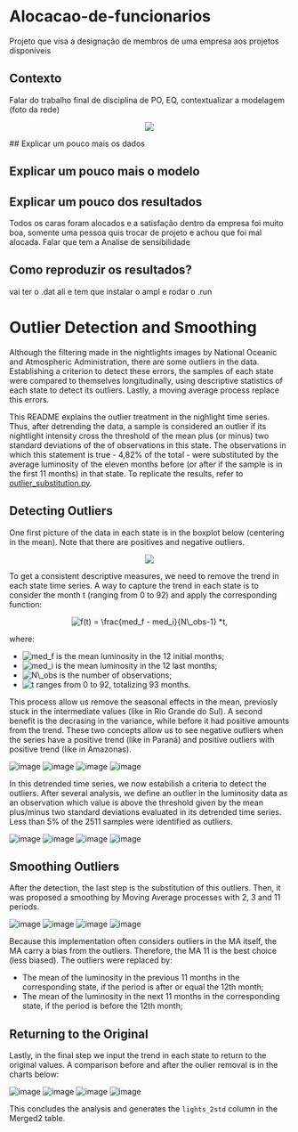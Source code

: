 # Alocacao-de-funcionarios
Projeto que visa a designação de membros de uma empresa aos projetos disponíveis

## Contexto
Falar do trabalho final de disciplina de PO, EQ, contextualizar a modelagem (foto da rede)
<p align="center">
  <img src="https://user-images.githubusercontent.com/38505459/124338662-95790d00-db7f-11eb-9c5c-5ba292d3df07.png">
</p>
## Explicar um pouco mais os dados

## Explicar um pouco mais o modelo

## Explicar um pouco dos resultados
Todos os caras foram alocados e a satisfação dentro da empresa foi muito boa, somente uma pessoa quis trocar de projeto e achou que foi mal alocada. Falar que tem a Analise de sensibilidade 

## Como reproduzir os resultados?
vai ter o .dat ali e tem que instalar o ampl e rodar o .run

# Outlier Detection and Smoothing

Although the filtering made in the nightlights images by National Oceanic and Atmospheric Administration, there are some outliers in the data. Establishing a criterion to detect these errors, the samples of each state were compared to themselves longitudinally, using descriptive statistics of each state to detect its outliers. Lastly, a moving average process replace this errors.

This README explains the outlier treatment in the nighlight time series. Thus, after detrending the data, a sample is considered an outlier if its nightlight intensity cross the threshold of the mean plus (or minus) two standard deviations of the of observations in this state. The observations in which this statement is true - 4,82% of the total - were substituted by the average luminosity of the eleven months before (or after if the sample is in the first 11 months) in that state. To replicate the results, refer to [outlier_substitution.py](https://github.com/viniciusbrei/PublicData/blob/data/outlier%20substitution/outlier_substitution.py).

## Detecting Outliers
One first picture of the data in each state is in the boxplot below (centering in the mean). Note that there are positives and negative outliers.

<p align="center">
  <img src="https://user-images.githubusercontent.com/38505459/124338662-95790d00-db7f-11eb-9c5c-5ba292d3df07.png">
</p>

To get a consistent descriptive measures, we need to remove the trend in each state time series. A way to capture the trend  in each state is to consider the month t (ranging from 0 to 92) and apply the corresponding function: 

<p align="center"><img src="https://latex.codecogs.com/gif.latex?f(t)&space;=&space;\frac{med_f&space;-&space;med_i}{N\_obs-1}&space;*t," title="f(t) = \frac{med_f - med_i}{N\_obs-1} *t," /></a>

where:
* <img src="https://latex.codecogs.com/gif.latex?med_f" title="med_f" /></a> is the mean luminosity in the 12 initial months;
* <img src="https://latex.codecogs.com/gif.latex?med_i" title="med_i" /></a> is the mean luminosity in the 12 last months;
* <img src="https://latex.codecogs.com/gif.latex?N\_obs" title="N\_obs" /></a> is the number of observations;
* <img src="https://latex.codecogs.com/gif.latex?t" title="t" /></a> ranges from 0 to 92, totalizing 93 months.

This process allow us remove the seasonal effects in the mean, previosly stuck in the intermediate values (like in Rio Grande do Sul). A second benefit is the decrasing in the variance, while before it had positive amounts from the trend. These two concepts allow us to see negative outliers when the series have a positive trend (like in Paraná) and positive outliers with positive trend (like in Amazonas). 

![image](https://user-images.githubusercontent.com/38505459/124339955-25bb5000-db88-11eb-85a2-bab5f827ff01.png)
![image](https://user-images.githubusercontent.com/38505459/124339961-2d7af480-db88-11eb-800d-fba8cab0f072.png)
![image](https://user-images.githubusercontent.com/38505459/124339966-353a9900-db88-11eb-9c2c-f91549877353.png)
![image](https://user-images.githubusercontent.com/38505459/124339979-497e9600-db88-11eb-840d-750f39785c56.png)


In this detrended time series, we now estabilish a criteria to detect the outliers. After several analysis, we define an outlier in the luminosity data as an observation which value is above the threshold given by the mean plus/minus two standard deviations evaluated in its detrended time series. Less than 5% of the 2511 samples were identified as outliers.   

![image](https://user-images.githubusercontent.com/38505459/124340343-e6423300-db8a-11eb-86fe-be73180b1b5a.png)
![image](https://user-images.githubusercontent.com/38505459/124340348-eb06e700-db8a-11eb-871f-f4cdd299f143.png)
![image](https://user-images.githubusercontent.com/38505459/124340333-d62a5380-db8a-11eb-828f-06370865479b.png)
![image](https://user-images.githubusercontent.com/38505459/124340351-f0fcc800-db8a-11eb-801d-3fabd4c7d608.png)


## Smoothing Outliers

After the detection, the last step is the substitution of this outliers. Then, it was proposed a smoothing by Moving Average processes with 2, 3 and 11 periods. 

![image](https://user-images.githubusercontent.com/38505459/124340724-931daf80-db8d-11eb-8e59-9daf9718c4c3.png)
![image](https://user-images.githubusercontent.com/38505459/124340722-8ef19200-db8d-11eb-8f42-6ae7cc55a783.png)
![image](https://user-images.githubusercontent.com/38505459/124340730-9f097180-db8d-11eb-83ba-1a4852aaed2e.png)
![image](https://user-images.githubusercontent.com/38505459/124340725-97e26380-db8d-11eb-8eef-2545a10f28dc.png)


Because this implementation often considers outliers in the MA itself, the MA carry a bias from the outliers. Therefore, the MA 11 is the best choice (less biased). The outliers were replaced by:

* The mean of the luminosity in the previous 11 months in the corresponding state, if the period is after or equal the 12th month;
* The mean of the luminosity in the next 11 months in the corresponding state, if the period is before the 12th month;

## Returning to the Original 

Lastly, in the final step we input the trend in each state to return to the original values. A comparison before and after the oulier removal is in the charts below:

![image](https://user-images.githubusercontent.com/38505459/124341025-e264df80-db8f-11eb-9058-c515a88dfb64.png)
![image](https://user-images.githubusercontent.com/38505459/124341023-dd079500-db8f-11eb-91ab-82d243c2b375.png)
![image](https://user-images.githubusercontent.com/38505459/124341032-ebee4780-db8f-11eb-9b80-80fba2892751.png)
![image](https://user-images.githubusercontent.com/38505459/124341029-e690fd00-db8f-11eb-9db9-8134584c707f.png)

This concludes the analysis and generates the `lights_2std` column in the Merged2 table.
